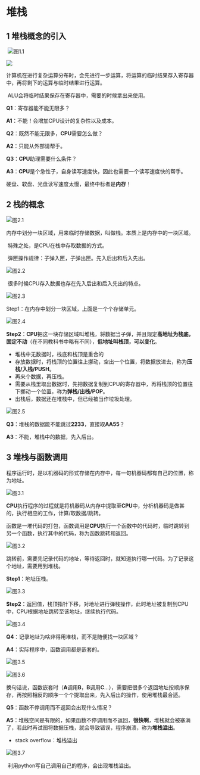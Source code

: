 # 堆栈

## 1 堆栈概念的引入

​    ![图1.1](./pic/图1.1.png)

![](https://img1.baidu.com/it/u=4194444992,381167196&fm=26&fmt=auto)


​		计算机在进行复杂运算分布时，会先进行一步运算，将运算的临时结果存入寄存器中，再将剩下的运算与临时结果进行运算。

​		ALU会将临时结果保存在寄存器中，需要的时候拿出来使用。

**Q1**：寄存器能不能无限多？

**A1**：不能！会增加CPU设计的复杂性以及成本。

**Q2**：既然不能无限多，**CPU**需要怎么做？

**A2**：只能从外部请帮手。

**Q3**：**CPU**助理需要什么条件？

**A3**：**CPU**是个急性子，自身读写速度快，因此也需要一个读写速度快的帮手。

​		硬盘、软盘、光盘读写速度太慢，最终中标者是**内存**！

## 2 栈的概念

![图2.1](./pic/图2.1.png)

​		内存中划分一块区域，用来临时存储数据，叫做栈。本质上是内存中的一块区域。

​		特殊之处，是CPU在栈中存取数据的方式。

​		弹匣操作规律：子弹入匣，子弹出匣。先入后出和后入先出。

![图2.2](./pic/图2.2.png)

​		很多时候CPU存入数据也存在先入后出和后入先出的特点。

![图2.3](./pic/图2.3.png)

Step1：在内存中划分一块区域，上面是一个个存储单元。

![图2.4](./pic/图2.4.png)

**Step2**：**CPU**把这一块存储区域叫堆栈，将数据当子弹，并且规定**高地址为栈底，固定不动**（在不同教科书中略有不同），**低地址叫栈顶，可以变化**。

- 堆栈中无数据时，栈底和栈顶是重合的
- 存放数据时，将栈顶的位置往上挪动，空出一个位置，将数据放进去，称为**压栈/入栈/PUSH**。
- 再来个数据，再压栈。
- 需要从栈里取出数据时，先把数据复制到CPU的寄存器中，再将栈顶的位置往下挪动一个位置，称为**弹栈/出栈/POP**。
- 出栈后，数据还在堆栈中，但已经被当作垃圾处理。

![图2.5](./pic/图2.5.png)

**Q3**：堆栈的数据能不能跳过**2233**，直接取**AA55**？

**A3**：不能，堆栈中的数据，先入后出。

## 3 堆栈与函数调用

​		程序运行时，是以机器码的形式存储在内存中，每一句机器码都有自己的位置，称为地址。

![图3.1](./pic/图3.1.png)

​		**CPU**执行程序的过程就是将机器码从内存中提取至**CPU**中，分析机器码是做甚的，执行相应的工作，计算/取数据/跳转。

​		函数是一堆代码的打包，函数调用是**CPU**执行一个函数中的代码时，临时跳转到另一个函数，执行其中的代码，称为函数跳转和返回。

![图3.2](./pic/图3.2.png)

​		跳转前，需要先记录代码的地址，等待返回时，就知道执行哪一代码。为了记录这个地址，需要用到堆栈。

**Step1**：地址压栈。

![图3.3](./pic/图3.3.png)

**Step2**：返回值，栈顶指针下移，对地址进行弹栈操作，此时地址被复制到CPU中，CPU根据地址跳转至该地址，继续执行代码。

![图3.4](./pic/图3.4.png)

**Q4**：记录地址为啥非得用堆栈，而不是随便找一块区域？

**A4**：实际程序中，函数调用都是嵌套的。

![图3.5](./pic/图3.5.png)

![图3.6](./pic/图3.6.png)

​		换句话说，函数嵌套时（**A**调用**B**，**B**调用**C**...），需要把很多个返回地址按顺序保存，再按照相反的顺序一个个提取出来，先入后出的操作，使用堆栈最合适。

**Q5**：函数不停调用而不返回会出现什么情况？

**A5**：堆栈空间是有限的，如果函数不停调用而不返回，**很快啊**，堆栈就会被塞满了，若此时再试图将数据压栈，就会导致错误，程序崩溃，称为**堆栈溢出**。

- stack overflow：堆栈溢出

![图3.7](./pic/图3.7.png)

​		利用python写自己调用自己的程序，会出现堆栈溢出。



















